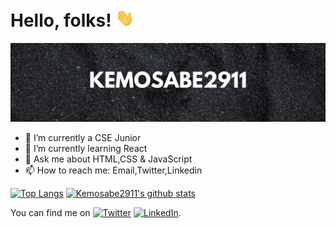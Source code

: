 # Hello, folks! <img src="https://raw.githubusercontent.com/Kemosabe2911/Kemosabe2911/main/wave.gif" width="30px">
<img src="https://raw.githubusercontent.com/Kemosabe2911/Kemosabe2911/main/Kemosabe2911.png">
<!--### Hi there 👋-->

- 🔭 I’m currently a CSE Junior 
- 🌱 I’m currently learning React
- 💬 Ask me about HTML,CSS & JavaScript
- 📫 How to reach me: Email,Twitter,Linkedin

[![Top Langs](https://github-readme-stats.vercel.app/api/top-langs/?username=kemosabe2911&layout=compact&theme=algolia)](https://github.com/kemosabe2911/github-readme-stats)
[![Kemosabe2911's github stats](https://github-readme-stats.vercel.app/api?username=kemosabe2911&theme=algolia&show_icons=true&hide=issues)](https://github.com/kemosabe2911/github-readme-stats)
<!--<img align="center" src="https://github-readme-stats.vercel.app/api/top-langs/?username=kemosabe2911&theme=algolia" />-->

<!-- Actual text -->

You can find me on [![Twitter][1.2]][1] [![LinkedIn][2.2]][2].

<!-- Icons -->

[1.2]: http://i.imgur.com/wWzX9uB.png (twitter icon without padding)
[2.2]: https://img.icons8.com/android/24/000000/linkedin.png (LinkedIn icon without padding)

<!-- Links to your social media accounts -->

[1]: https://twitter.com/prince_stevin
[2]: https://www.linkedin.com/in/stevin-prince-b07092183

<!--
**Kemosabe2911/Kemosabe2911** is a ✨ _special_ ✨ repository because its `README.md` (this file) appears on your GitHub profile.

Here are some ideas to get you started:

- 🔭 I’m currently working on MPAC
- 🌱 I’m currently learning nodejs,express
- 👯 I’m looking to collaborate on ...
- 🤔 I’m looking for help with ...
- 💬 Ask me about HTML,CSS & JavaScript
- 📫 How to reach me: Email
- 😄 Pronouns: ...
- ⚡ Fun fact: ...
-->

